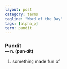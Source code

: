 ```yaml
---
layout: post
category: terms
tagline: "Word of the Day"
tags: [alpha_p]
term: pundit
---
```


<h3>Pundit<br/> <small>&mdash; n. (pun<span>&middot;</span>dit)</small></h3>
<p><ol><li>something made fun of</li>
</ol></p>
